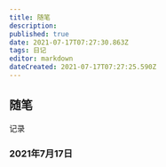 ```yaml
---
title: 随笔
description: 
published: true
date: 2021-07-17T07:27:30.863Z
tags: 日记
editor: markdown
dateCreated: 2021-07-17T07:27:25.590Z
---
```


## 随笔

记录

### 2021年7月17日

